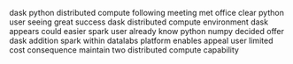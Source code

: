 dask python distributed compute following meeting met office clear python user seeing great success dask distributed compute environment dask appears could easier spark user already know python numpy decided offer dask addition spark within datalabs platform enables appeal user limited cost consequence maintain two distributed compute capability